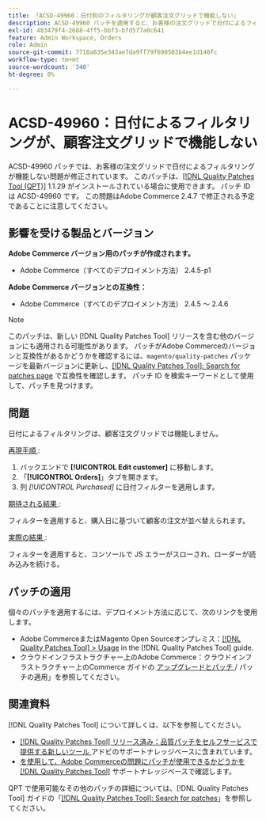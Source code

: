 ```yaml
---
title: 「ACSD-49960：日付別のフィルタリングが顧客注文グリッドで機能しない」
description: ACSD-49960 パッチを適用すると、お客様の注文グリッドで日付によるフィルタリングが機能しないAdobe Commerceの問題を修正できます。
exl-id: 483479f4-2688-4ff5-bbf3-bfd577a0c641
feature: Admin Workspace, Orders
role: Admin
source-git-commit: 7718a835e343ae7da9ff79f690503b4ee1d140fc
workflow-type: tm+mt
source-wordcount: '340'
ht-degree: 0%

---
```


# ACSD-49960：日付によるフィルタリングが、顧客注文グリッドで機能しない

ACSD-49960 パッチでは、お客様の注文グリッドで日付によるフィルタリングが機能しない問題が修正されています。 このパッチは、[[!DNL Quality Patches Tool (QPT)]](/help/announcements/adobe-commerce-announcements/magento-quality-patches-released-new-tool-to-self-serve-quality-patches.md) 1.1.29 がインストールされている場合に使用できます。 パッチ ID は ACSD-49960 です。 この問題はAdobe Commerce 2.4.7 で修正される予定であることに注意してください。

## 影響を受ける製品とバージョン

**Adobe Commerce バージョン用のパッチが作成されます。**

* Adobe Commerce（すべてのデプロイメント方法） 2.4.5-p1

**Adobe Commerce バージョンとの互換性：**

* Adobe Commerce（すべてのデプロイメント方法） 2.4.5 ～ 2.4.6

>[!NOTE]
>
>このパッチは、新しい [!DNL Quality Patches Tool] リリースを含む他のバージョンにも適用される可能性があります。 パッチがAdobe Commerceのバージョンと互換性があるかどうかを確認するには、`magento/quality-patches` パッケージを最新バージョンに更新し、[[!DNL Quality Patches Tool]: Search for patches page](https://experienceleague.adobe.com/tools/commerce-quality-patches/index.html) で互換性を確認します。 パッチ ID を検索キーワードとして使用して、パッチを見つけます。

## 問題

日付によるフィルタリングは、顧客注文グリッドでは機能しません。

<u> 再現手順 </u>:

1. バックエンドで **[!UICONTROL Edit customer]** に移動します。
1. 「**[!UICONTROL Orders]**」タブを開きます。
1. 列 *[!UICONTROL Purchased]* に日付フィルターを適用します。

<u> 期待される結果 </u>:

フィルターを適用すると、購入日に基づいて顧客の注文が並べ替えられます。

<u> 実際の結果 </u>:

フィルターを適用すると、コンソールで JS エラーがスローされ、ローダーが読み込みを続ける。

## パッチの適用

個々のパッチを適用するには、デプロイメント方法に応じて、次のリンクを使用します。

* Adobe CommerceまたはMagento Open Sourceオンプレミス：[[!DNL Quality Patches Tool] > Usage](https://experienceleague.adobe.com/docs/commerce-operations/tools/quality-patches-tool/usage.html) in the [!DNL Quality Patches Tool] guide.
* クラウドインフラストラクチャー上のAdobe Commerce：クラウドインフラストラクチャー上のCommerce ガイドの [ アップグレードとパッチ ](https://experienceleague.adobe.com/docs/commerce-cloud-service/user-guide/develop/upgrade/apply-patches.html)/ パッチの適用」を参照してください。

## 関連資料

[!DNL Quality Patches Tool] について詳しくは、以下を参照してください。

* [[!DNL Quality Patches Tool]  リリース済み：品質パッチをセルフサービスで提供する新しいツール ](/help/announcements/adobe-commerce-announcements/magento-quality-patches-released-new-tool-to-self-serve-quality-patches.md) アドビのサポートナレッジベースに含まれています。
* [ を使用して、Adobe Commerceの問題にパッチが使用できるかどうかを  [!DNL Quality Patches Tool]](/help/support-tools/patches-available-in-qpt-tool/check-patch-for-magento-issue-with-magento-quality-patches.md) サポートナレッジベースで確認します。

QPT で使用可能なその他のパッチの詳細については、[!DNL Quality Patches Tool] ガイドの「[[!DNL Quality Patches Tool]: Search for patches](https://experienceleague.adobe.com/tools/commerce-quality-patches/index.html)」を参照してください。
